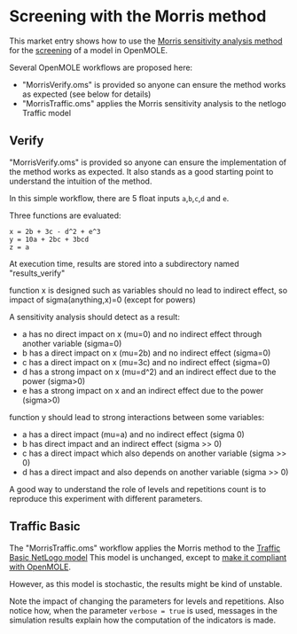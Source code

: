 # Screening with the Morris method

This market entry shows how to use the [Morris sensitivity analysis method](https://en.wikipedia.org/wiki/Morris_method) for the [screening](https://en.wikipedia.org/wiki/Sensitivity_analysis#Screening) of a model in OpenMOLE.

Several OpenMOLE workflows are proposed here:
* "MorrisVerify.oms" is provided so anyone can ensure the method works as expected (see below for details)
* "MorrisTraffic.oms" applies the Morris sensitivity analysis to the netlogo Traffic model


## Verify 

"MorrisVerify.oms" is provided so anyone can ensure the implementation of the method works as expected. 
It also stands as a good starting point to understand the intuition of the method. 

In this simple workflow, there are 5 float inputs `a`,`b`,`c`,`d` and `e`. 

Three functions are evaluated: 
```
x = 2b + 3c - d^2 + e^3
y = 10a + 2bc + 3bcd
z = a
```

At execution time, results are stored into a subdirectory named "results_verify"


function x is designed such as variables should no lead to indirect effect, so impact of sigma(anything,x)=0 (except for powers)

A sensitivity analysis should detect as a result: 
* a has no direct impact on x (mu=0) and no indirect effect through another variable (sigma=0)
* b has a direct impact on x (mu=2b) and no indirect effect (sigma=0)
* c has a direct impact on x (mu=3c) and no indirect effect (sigma=0)
* d has a strong impact on x (mu=d^2) and an indirect effect due to the power (sigma>0)
* e has a strong impact on x and an indirect effect due to the power (sigma>0)

function y should lead to strong interactions between some variables:
* a has a direct impact (mu=a) and no indirect effect (sigma 0)
* b has direct impact and an indirect effect (sigma >> 0)
* c has a direct impact which also depends on another variable (sigma >> 0)
* d has a direct impact and also depends on another variable (sigma >> 0)

A good way to understand the role of levels and repetitions count is to reproduce this experiment with different parameters. 

## Traffic Basic 

The "MorrisTraffic.oms" workflow applies the Morris method to the [Traffic Basic NetLogo model](http://ccl.northwestern.edu/netlogo/models/TrafficBasic)
This model is unchanged, except to [make it compliant with OpenMOLE](https://www.openmole.org/Netlogo+Headless.html).

However, as this model is stochastic, the results might be kind of unstable. 

Note the impact of changing the parameters for levels and repetitions. Also notice how, when the parameter `verbose = true` is used, messages in the simulation results explain how the computation of the indicators is made. 


